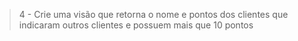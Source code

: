 > 4 - Crie uma visão que retorna o nome e pontos dos clientes que indicaram outros clientes e possuem mais que 10 pontos
